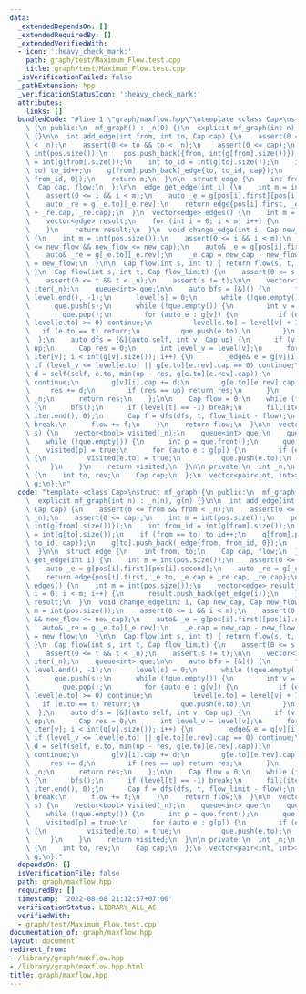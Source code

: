 ```yaml
---
data:
  _extendedDependsOn: []
  _extendedRequiredBy: []
  _extendedVerifiedWith:
  - icon: ':heavy_check_mark:'
    path: graph/test/Maximum_Flow.test.cpp
    title: graph/test/Maximum_Flow.test.cpp
  _isVerificationFailed: false
  _pathExtension: hpp
  _verificationStatusIcon: ':heavy_check_mark:'
  attributes:
    links: []
  bundledCode: "#line 1 \"graph/maxflow.hpp\"\ntemplate <class Cap>\nstruct mf_graph\
    \ {\n public:\n  mf_graph() : _n(0) {}\n  explicit mf_graph(int n) : _n(n), g(n)\
    \ {}\n\n  int add_edge(int from, int to, Cap cap) {\n    assert(0 <= from && from\
    \ < _n);\n    assert(0 <= to && to < _n);\n    assert(0 <= cap);\n    int m =\
    \ int(pos.size());\n    pos.push_back({from, int(g[from].size())});\n    int from_id\
    \ = int(g[from].size());\n    int to_id = int(g[to].size());\n    if (from ==\
    \ to) to_id++;\n    g[from].push_back(_edge{to, to_id, cap});\n    g[to].push_back(_edge{from,\
    \ from_id, 0});\n    return m;\n  }\n\n  struct edge {\n    int from, to;\n  \
    \  Cap cap, flow;\n  };\n\n  edge get_edge(int i) {\n    int m = int(pos.size());\n\
    \    assert(0 <= i && i < m);\n    auto _e = g[pos[i].first][pos[i].second];\n\
    \    auto _re = g[_e.to][_e.rev];\n    return edge{pos[i].first, _e.to, _e.cap\
    \ + _re.cap, _re.cap};\n  }\n  vector<edge> edges() {\n    int m = int(pos.size());\n\
    \    vector<edge> result;\n    for (int i = 0; i < m; i++) {\n      result.push_back(get_edge(i));\n\
    \    }\n    return result;\n  }\n  void change_edge(int i, Cap new_cap, Cap new_flow)\
    \ {\n    int m = int(pos.size());\n    assert(0 <= i && i < m);\n    assert(0\
    \ <= new_flow && new_flow <= new_cap);\n    auto& _e = g[pos[i].first][pos[i].second];\n\
    \    auto& _re = g[_e.to][_e.rev];\n    _e.cap = new_cap - new_flow;\n    _re.cap\
    \ = new_flow;\n  }\n\n  Cap flow(int s, int t) { return flow(s, t, numeric_limits<Cap>::max());\
    \ }\n  Cap flow(int s, int t, Cap flow_limit) {\n    assert(0 <= s && s < _n);\n\
    \    assert(0 <= t && t < _n);\n    assert(s != t);\n\n    vector<int> level(_n),\
    \ iter(_n);\n    queue<int> que;\n\n    auto bfs = [&]() {\n      fill(level.begin(),\
    \ level.end(), -1);\n      level[s] = 0;\n      while (!que.empty()) que.pop();\n\
    \      que.push(s);\n      while (!que.empty()) {\n        int v = que.front();\n\
    \        que.pop();\n        for (auto e : g[v]) {\n          if (e.cap == 0 ||\
    \ level[e.to] >= 0) continue;\n          level[e.to] = level[v] + 1;\n       \
    \   if (e.to == t) return;\n          que.push(e.to);\n        }\n      }\n  \
    \  };\n    auto dfs = [&](auto self, int v, Cap up) {\n      if (v == s) return\
    \ up;\n      Cap res = 0;\n      int level_v = level[v];\n      for (int& i =\
    \ iter[v]; i < int(g[v].size()); i++) {\n        _edge& e = g[v][i];\n       \
    \ if (level_v <= level[e.to] || g[e.to][e.rev].cap == 0) continue;\n        Cap\
    \ d = self(self, e.to, min(up - res, g[e.to][e.rev].cap));\n        if (d <= 0)\
    \ continue;\n        g[v][i].cap += d;\n        g[e.to][e.rev].cap -= d;\n   \
    \     res += d;\n        if (res == up) return res;\n      }\n      level[v] =\
    \ _n;\n      return res;\n    };\n\n    Cap flow = 0;\n    while (flow < flow_limit)\
    \ {\n      bfs();\n      if (level[t] == -1) break;\n      fill(iter.begin(),\
    \ iter.end(), 0);\n      Cap f = dfs(dfs, t, flow_limit - flow);\n      if (!f)\
    \ break;\n      flow += f;\n    }\n    return flow;\n  }\n\n  vector<bool> min_cut(int\
    \ s) {\n    vector<bool> visited(_n);\n    queue<int> que;\n    que.push(s);\n\
    \    while (!que.empty()) {\n      int p = que.front();\n      que.pop();\n  \
    \    visited[p] = true;\n      for (auto e : g[p]) {\n        if (e.cap && !visited[e.to])\
    \ {\n          visited[e.to] = true;\n          que.push(e.to);\n        }\n \
    \     }\n    }\n    return visited;\n  }\n\n private:\n  int _n;\n  struct _edge\
    \ {\n    int to, rev;\n    Cap cap;\n  };\n  vector<pair<int, int>> pos;\n  vector<vector<_edge>>\
    \ g;\n};\n"
  code: "template <class Cap>\nstruct mf_graph {\n public:\n  mf_graph() : _n(0) {}\n\
    \  explicit mf_graph(int n) : _n(n), g(n) {}\n\n  int add_edge(int from, int to,\
    \ Cap cap) {\n    assert(0 <= from && from < _n);\n    assert(0 <= to && to <\
    \ _n);\n    assert(0 <= cap);\n    int m = int(pos.size());\n    pos.push_back({from,\
    \ int(g[from].size())});\n    int from_id = int(g[from].size());\n    int to_id\
    \ = int(g[to].size());\n    if (from == to) to_id++;\n    g[from].push_back(_edge{to,\
    \ to_id, cap});\n    g[to].push_back(_edge{from, from_id, 0});\n    return m;\n\
    \  }\n\n  struct edge {\n    int from, to;\n    Cap cap, flow;\n  };\n\n  edge\
    \ get_edge(int i) {\n    int m = int(pos.size());\n    assert(0 <= i && i < m);\n\
    \    auto _e = g[pos[i].first][pos[i].second];\n    auto _re = g[_e.to][_e.rev];\n\
    \    return edge{pos[i].first, _e.to, _e.cap + _re.cap, _re.cap};\n  }\n  vector<edge>\
    \ edges() {\n    int m = int(pos.size());\n    vector<edge> result;\n    for (int\
    \ i = 0; i < m; i++) {\n      result.push_back(get_edge(i));\n    }\n    return\
    \ result;\n  }\n  void change_edge(int i, Cap new_cap, Cap new_flow) {\n    int\
    \ m = int(pos.size());\n    assert(0 <= i && i < m);\n    assert(0 <= new_flow\
    \ && new_flow <= new_cap);\n    auto& _e = g[pos[i].first][pos[i].second];\n \
    \   auto& _re = g[_e.to][_e.rev];\n    _e.cap = new_cap - new_flow;\n    _re.cap\
    \ = new_flow;\n  }\n\n  Cap flow(int s, int t) { return flow(s, t, numeric_limits<Cap>::max());\
    \ }\n  Cap flow(int s, int t, Cap flow_limit) {\n    assert(0 <= s && s < _n);\n\
    \    assert(0 <= t && t < _n);\n    assert(s != t);\n\n    vector<int> level(_n),\
    \ iter(_n);\n    queue<int> que;\n\n    auto bfs = [&]() {\n      fill(level.begin(),\
    \ level.end(), -1);\n      level[s] = 0;\n      while (!que.empty()) que.pop();\n\
    \      que.push(s);\n      while (!que.empty()) {\n        int v = que.front();\n\
    \        que.pop();\n        for (auto e : g[v]) {\n          if (e.cap == 0 ||\
    \ level[e.to] >= 0) continue;\n          level[e.to] = level[v] + 1;\n       \
    \   if (e.to == t) return;\n          que.push(e.to);\n        }\n      }\n  \
    \  };\n    auto dfs = [&](auto self, int v, Cap up) {\n      if (v == s) return\
    \ up;\n      Cap res = 0;\n      int level_v = level[v];\n      for (int& i =\
    \ iter[v]; i < int(g[v].size()); i++) {\n        _edge& e = g[v][i];\n       \
    \ if (level_v <= level[e.to] || g[e.to][e.rev].cap == 0) continue;\n        Cap\
    \ d = self(self, e.to, min(up - res, g[e.to][e.rev].cap));\n        if (d <= 0)\
    \ continue;\n        g[v][i].cap += d;\n        g[e.to][e.rev].cap -= d;\n   \
    \     res += d;\n        if (res == up) return res;\n      }\n      level[v] =\
    \ _n;\n      return res;\n    };\n\n    Cap flow = 0;\n    while (flow < flow_limit)\
    \ {\n      bfs();\n      if (level[t] == -1) break;\n      fill(iter.begin(),\
    \ iter.end(), 0);\n      Cap f = dfs(dfs, t, flow_limit - flow);\n      if (!f)\
    \ break;\n      flow += f;\n    }\n    return flow;\n  }\n\n  vector<bool> min_cut(int\
    \ s) {\n    vector<bool> visited(_n);\n    queue<int> que;\n    que.push(s);\n\
    \    while (!que.empty()) {\n      int p = que.front();\n      que.pop();\n  \
    \    visited[p] = true;\n      for (auto e : g[p]) {\n        if (e.cap && !visited[e.to])\
    \ {\n          visited[e.to] = true;\n          que.push(e.to);\n        }\n \
    \     }\n    }\n    return visited;\n  }\n\n private:\n  int _n;\n  struct _edge\
    \ {\n    int to, rev;\n    Cap cap;\n  };\n  vector<pair<int, int>> pos;\n  vector<vector<_edge>>\
    \ g;\n};"
  dependsOn: []
  isVerificationFile: false
  path: graph/maxflow.hpp
  requiredBy: []
  timestamp: '2022-08-08 21:12:57+07:00'
  verificationStatus: LIBRARY_ALL_AC
  verifiedWith:
  - graph/test/Maximum_Flow.test.cpp
documentation_of: graph/maxflow.hpp
layout: document
redirect_from:
- /library/graph/maxflow.hpp
- /library/graph/maxflow.hpp.html
title: graph/maxflow.hpp
---
```

